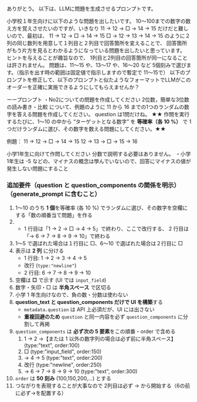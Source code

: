 ありがとう。
以下は、LLMに問題を生成させるプロンプトです。


小学校１年生向けに以下のような問題を出したいです。
10〜100までの数字の数え方を覚えさせたいのですが、いきなり
11 → 12 → □ → 14 → 15
だけだと難しいので、最初は、
11 → 12 → □ → 14 → 15
□ → 12 → 13 → 14 → 15
のように２列の同じ数列を用意して１列目と２列目で回答箇所を変えることで、
回答箇所がもう片方を見るとわかるようになっている問題を出したいと思っています。
ヒントを与えることが趣旨なので、
1列目と2列目の回答箇所が同一になることは許されません。
問題は、11〜15 や、13〜17 や、16〜20 など 5個刻みで選びます。（指示を出す時の範囲は固定値で指示しますので暫定で 11〜15で）
以下のプロンプトを修正して、以下のプロンプトと似たようなフォーマットでLLMがこのオーダーを正確に実施できるようにしてもらえませんか？



ーープロンプト
・No2についての問題を作成してください
2位数，簡単な3位数の読み書き・比較 について、例題のように 11 から 16 までの1つのランダムの数字を答える問題を作成してください。 question は1問だけね。
★★ 作問を実行するたびに、1〜10 の中から “ターゲットとなる数字” を **等確率（各 10 %）** で 1 つだけランダムに選び、その数字を数える問題にしてください。★★

例題：
11 → 12 → □ → 14 → 15
12 → 13 → □ → 15 → 16

小学1年生に向けて作問してください
分数で説明する必要はありません。
・小学1年生は  -5 などの、マイナスの概念は學んでいないので、回答にマイナスの値が発生しない問題にすること

### 追加要件（question と question_components の関係を明示）（generate_prompt に含むこと）
1. 1〜10 のうち **1 個**を等確率 (各 10 %) でランダムに選び、その数字を空欄にする「数の順番当て問題」を作る
2. - 1 行目は「1 → 2 → □ → 4 → 5」で終わり、ここで改行する、 2 行目は「→ 6 → 7 → 8 → 9 → 10」で終わる
3.  1〜5 で選ばれた場合は１行目に □、6〜10 で選ばれた場合は２行目に □
2. 表示は **2 列** に分ける
    - 1 行目: 1 → 2 → 3 → 4 → 5
    - 改行 (`type:"newline"`)
    - 2 行目: 6 → 7 → 8 → 9 → 10
3. 空欄は **□** で示す (UI では `input_field`)
4. 数字・矢印・□ は **半角スペース** で区切る
5. 小学 1 年生向けなので、負の数・分数は使わない
6. **question_text と question_components だけで UI を構築**する
    - `metadata.question` は API 上必須だが、UI には出さない
    - **重複回避のため** `question` と同一内容を必ず `question_components` に分割して再掲
7. `question_components` は **必ず次の 5 要素**をこの順番・order で含める
    1. 1 → 2 →【または 1 以外の数字列の場合は必ず前に半角スペース】 (type:"text", order:100)
    2. □ (type:"input_field", order:150)
    3. → 4 → 5 (type:"text", order:200)
    4. 改行 (type:"newline", order:250)
    5. → 6 → 7 → 8 → 9 → 10 (type:"text", order:300)
8. `order` は **50 刻み** (100,150,200,…) とする
9. つながりを表現することが大事なので 2列目は必ず → から開始する（6の前に必ず→を配置する）
